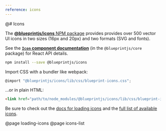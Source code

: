 ```yaml
---
reference: icons
---
```


@# Icons

The [**@blueprintjs/icons** NPM package](https://www.npmjs.com/package/@blueprintjs/icons)
provides provides over 500 vector UI icons in two sizes (16px and 20px) and two formats (SVG and fonts).

<div class="@ns-callout @ns-intent-primary @ns-icon-info-sign">

See the [**`Icon` component documentation**](#core/components/icon) (in the `@blueprintjs/core` package) for React API details.

</div>

```sh
npm install --save @blueprintjs/icons
```

Import CSS with a bundler like webpack:

```js
@import "@blueprintjs/icons/lib/css/blueprint-icons.css";
```

...or in plain HTML:

```html
<link href="path/to/node_modules/@blueprintjs/icons/lib/css/blueprint-icons.css" rel="stylesheet" />
```

Be sure to check out the [docs for loading icons](#icons/loading-icons) and the
[full list of available icons](#icons/icons-list).

@page loading-icons
@page icons-list
